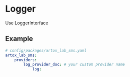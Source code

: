 # Logger

Use LoggerInterface

## Example

``` yaml
# config/packages/artox_lab_sms.yaml
artox_lab_sms:
    providers:
        log_provider_doc: # your custom provider name
            log:
```
